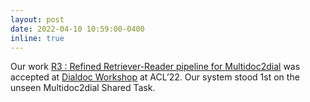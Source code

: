 ```yaml
---
layout: post
date: 2022-04-10 10:59:00-0400
inline: true
---
```

Our work [R3 : Refined Retriever-Reader pipeline for Multidoc2dial](https://aclanthology.org/2022.dialdoc-1.17.pdf) was accepted at [Dialdoc Workshop](https://doc2dial.github.io/workshop2022/) at ACL’22. Our system stood 1st on the unseen Multidoc2dial Shared Task.
